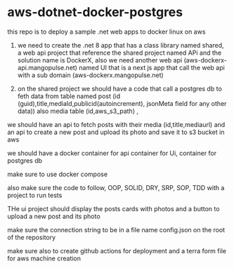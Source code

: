 # aws-dotnet-docker-postgres

this repo is to deploy a sample .net web apps to docker linux on aws

1. we need to create the .net 8 app that has a class library named shared, a web api project that reference the shared project named APi and the solution name is DockerX, also we need another web api (aws-dockerx-api.mangopulse.net) named UI that is a next js app that call the web api with a sub domain (aws-dockerx.mangopulse.net)

2. on the shared project we should have a code that call a postgres db to feth data from table named post (id (guid),title,mediaId,publicid(autoincrement), jsonMeta field for any other data)) also media table (id,aws_s3_path) ,

we should have an api to fetch posts with their media (id,title,mediaurl) and an api to create a new post and upload its photo and save it to s3 bucket in aws


we should have a docker container for api container for Ui, container for postgres db 

make sure to use docker compose

also make sure the code to follow, OOP, SOLID, DRY, SRP, SOP, TDD with a project to run tests

THe ui project should display the posts cards with photos and a button to upload a new post and its photo

make sure the connection string to be in a file name config.json on the root of the repository

make sure also to create github actions for deployment and a terra form file for aws machine creation 
